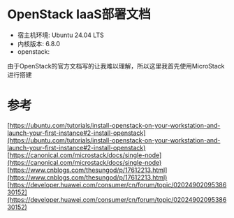 # OpenStack IaaS部署文档
+ 宿主机环境: Ubuntu 24.04 LTS
+ 内核版本: 6.8.0
+ openstack: 



由于OpenStack的官方文档写的让我难以理解，所以这里我首先使用MicroStack进行搭建


# 参考
[https://ubuntu.com/tutorials/install-openstack-on-your-workstation-and-launch-your-first-instance#2-install-openstack](https://ubuntu.com/tutorials/install-openstack-on-your-workstation-and-launch-your-first-instance#2-install-openstack)
[https://canonical.com/microstack/docs/single-node](https://canonical.com/microstack/docs/single-node)
[https://www.cnblogs.com/thesungod/p/17612213.html](https://www.cnblogs.com/thesungod/p/17612213.html)
[https://developer.huawei.com/consumer/cn/forum/topic/0202490209538630152](https://developer.huawei.com/consumer/cn/forum/topic/0202490209538630152)
